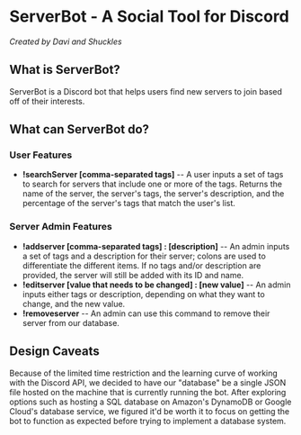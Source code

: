 <h1>ServerBot - A Social Tool for Discord</h1>

<i>Created by Davi and Shuckles</i>

<h2>What is ServerBot?</h2>
<p>
  ServerBot is a Discord bot that helps users find new servers to join based off of their interests. 
</p>

<h2>What can ServerBot do?</h2>
  <h3>User Features</h3>
  <ul>
  <li> <b>!searchServer [comma-separated tags]</b> -- A user inputs a set of tags to search for servers that include one or more of the tags.  Returns the name of the server, the server's tags, the server's description, and the percentage of the server's tags that match the user's list.</li>
  </ul>
  <h3>Server Admin Features</h3>
  <ul>
  <li><b>!addserver [comma-separated tags] : [description]</b> -- An admin inputs a set of tags and a description for their server; colons are used to differentiate the different items. If no tags and/or description are provided, the server will still be added with its ID and name. </li>
  <li><b>!editserver [value that needs to be changed] : [new value]</b> -- An admin inputs either tags or description, depending on what they want to change, and the new value. </li>
  <li><b>!removeserver</b> -- An admin can use this command to remove their server from our database. </li>
  </ul>
  
  <h2>Design Caveats</h2>
  <p>Because of the limited time restriction and the learning curve of working with the Discord API, we decided to have our "database" be a single JSON file hosted on the machine that is currently running the bot. After exploring options such as hosting a SQL database on Amazon's DynamoDB or Google Cloud's database service, we figured it'd be worth it to focus on getting the bot to function as expected before trying to implement a database system. </p>
